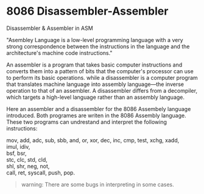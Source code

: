 # 8086 Disassembler-Assembler
Disassembler &amp; Assembler in ASM

"Asembley Language is a low-level programming language with a very strong correspondence between the instructions in the language and the architecture's machine code instructions."

An assembler is a program that takes basic computer instructions and converts them into a pattern of bits that the computer's processor can use to perform its basic operations. while a disassembler is a computer program that translates machine language into assembly language—the inverse operation to that of an assembler. A disassembler differs from a decompiler, which targets a high-level language rather than an assembly language.

Here an assembler and a disassembler for the 8086 Assembely language introduced. Both programes are writen in the 8086 Assembly language.
These two programs can undrestand and interpret the following instructions:

mov,	add,	adc,	sub,	sbb,
and,	or,	xor,	dec,	inc,
cmp,	test,	xchg,	xadd,	
imul,	idiv,			
bsf,	bsr,			
stc,	clc,	std,	cld,	
shl,	shr,	neg,	not,	
call,	ret,	syscall,	push,	pop.

> warning: There are some bugs in interpreting in some cases.
